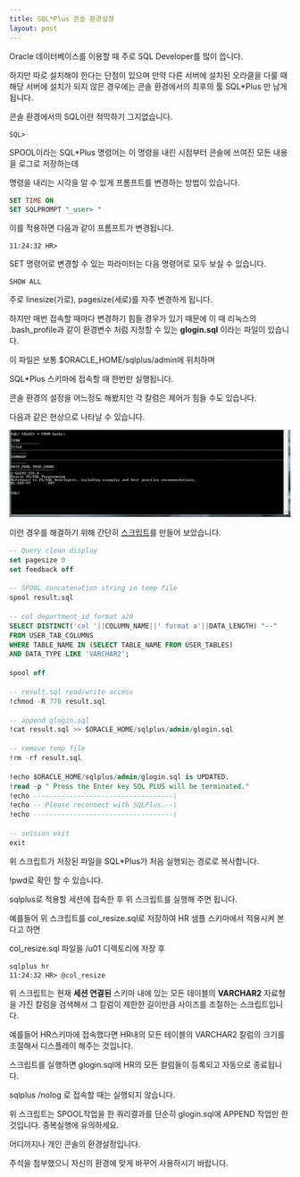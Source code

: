 ```yaml
---
title: SQL*Plus 콘솔 환경설정
layout: post
---
```


Oracle 데이터베이스를 이용할 때 주로 SQL Developer를 많이 씁니다.

하지만 따로 설치해야 한다는 단점이 있으며 만약 다른 서버에 설치된 오라클을 다룰 때 해당 서버에 설치가 되지 않은 경우에는 콘솔 환경에서의 최후의 툴 SQL*Plus 만 남게 됩니다.

콘솔 환경에서의 SQL이란 적막하기 그지없습니다.

 ```
 SQL>
 ```

SPOOL이라는 SQL*Plus 명령어는 이 명령을 내린 시점부터 콘솔에 쓰여진 모든 내용을 로그로 저장하는데

명령을 내리는 시각을 알 수 있게 프롬프트를 변경하는 방법이 있습니다.

```sql
SET TIME ON
SET SQLPROMPT "_user> "
```

이를 적용하면 다음과 같이 프롬프트가 변경됩니다.

```
11:24:32 HR>
```

SET 명령어로 변경할 수 있는 파라미터는 다음 명령어로 모두 보실 수 있습니다.

```
SHOW ALL
```

주로 linesize(가로), pagesize(세로)를 자주 변경하게 됩니다.

하지만 매번 접속할 때마다 변경하기 힘들 경우가 있기 때문에 이 때 리눅스의 .bash_profile과 같이 환경변수 처럼 지정할 수 있는 **glogin.sql** 이라는 파일이 있습니다.

이 파일은 보통 $ORACLE_HOME/sqlplus/admin에 위치하며

SQL*Plus 스키마에 접속할 때 한번만 실행됩니다.

콘솔 환경의 설정을 어느정도 해봤지만 각 칼럼은 제어가 힘들 수도 있습니다.

다음과 같은 현상으로 나타날 수 있습니다.

![before_script](/image/database/before_script.png)

이런 경우를 해결하기 위해 간단히 [스크립트](/file/col_resize.sql)를 만들어 보았습니다.

```sql
-- Query clean display
set pagesize 0
set feedback off

-- SPOOL concatenation string in temp file
spool result.sql

-- col department_id format a20
SELECT DISTINCT('col '||COLUMN_NAME||' format a'||DATA_LENGTH) "--"
FROM USER_TAB_COLUMNS
WHERE TABLE_NAME IN (SELECT TABLE_NAME FROM USER_TABLES)
AND DATA_TYPE LIKE 'VARCHAR2';

spool off

-- result.sql read/write access
!chmod -R 770 result.sql

-- append glogin.sql
!cat result.sql >> $ORACLE_HOME/sqlplus/admin/glogin.sql

-- remove temp file
!rm -rf result.sql

!echo $ORACLE_HOME/sqlplus/admin/glogin.sql is UPDATED.
!read -p " Press the Enter key SQL PLUS will be terminated."
!echo -----------------------------------\
!echo -- Please reconnect with SQLPlus.--\
!echo -----------------------------------\

-- session exit
exit
```

<div class="def">

위 스크립트가 저장된 파일을 SQL*Plus가 처음 실행되는 경로로 복사합니다.

!pwd로 확인 할 수 있습니다.

sqlplus로 적용할 세션에 접속한 후
위 스크립트를 실행해 주면 됩니다.

</div>

예를들어 위 스크립트를 col_resize.sql로 저장하여 HR 샘플 스키마에서 적용시켜 본다고 하면

col_resize.sql 파일을 /u01 디렉토리에 저장 후

```
sqlplus hr
11:24:32 HR> @col_resize
```

위 스크립트는 현재 **세션 연결된** 스키마 내에 있는 모든 테이블의 **VARCHAR2** 자료형을 가진 칼럼을 검색해서 그 칼럼이 제한한 길이만큼 사이즈를 조절하는 스크립트입니다.

예를들어 HR스키마에 접속했다면 HR내의 모든 테이블의 VARCHAR2 칼럼의 크기를 조절해서 디스플레이 해주는 것입니다.

스크립트를 실행하면 glogin.sql에 HR의 모든 컬럼들이 등록되고 자동으로 종료됩니다.

<div class="warn">

sqlplus /nolog 로 접속할 때는 실행되지 않습니다.

위 스크립트는 SPOOL작업을 한 쿼리결과를 단순히 glogin.sql에 APPEND 작업만 한 것입니다. 중복실행에 유의하세요.

</div>

어디까지나 개인 콘솔의 환경설정입니다.

주석을 첨부했으니 자신의 환경에 맞게 바꾸어 사용하시기 바랍니다.
